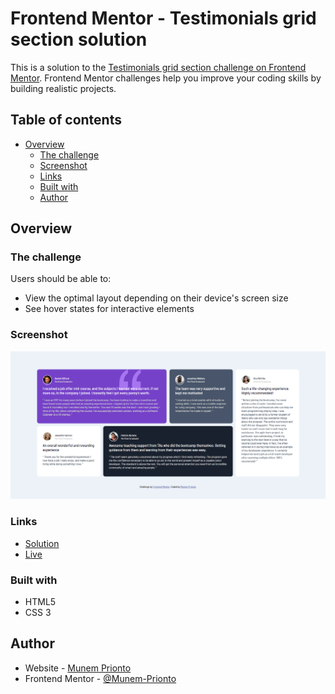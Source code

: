 # Frontend Mentor - Testimonials grid section solution

This is a solution to the [Testimonials grid section challenge on Frontend Mentor](https://www.frontendmentor.io/challenges/testimonials-grid-section-Nnw6J7Un7). Frontend Mentor challenges help you improve your coding skills by building realistic projects. 

## Table of contents

- [Overview](#overview)
  - [The challenge](#the-challenge)
  - [Screenshot](#screenshot)
  - [Links](#links)
  - [Built with](#built-with)
  - [Author](#author)


## Overview

### The challenge

Users should be able to:

- View the optimal layout depending on their device's screen size
- See hover states for interactive elements

### Screenshot

![](./ss.png)


### Links

- [Solution](https://github.com/Munem-Prionto/frontendmentor.io/tree/main/testimonials-grid-section)
- [Live](https://testimonials-grid-section-mp.netlify.app/)


### Built with

- HTML5
- CSS 3


## Author

- Website - [Munem Prionto](https://munemprionto.netlify.app)
- Frontend Mentor - [@Munem-Prionto](https://www.frontendmentor.io/profile/Munem-Prionto)